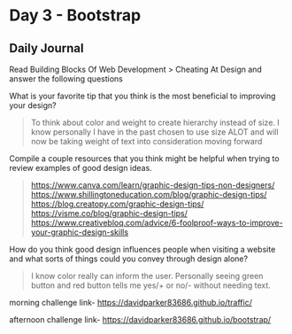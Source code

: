 # Day 3 - Bootstrap

## Daily Journal
Read Building Blocks Of Web Development > Cheating At Design and answer the following questions

What is your favorite tip that you think is the most beneficial to improving your design?
>To think about color and weight to create hierarchy instead of size. I know personally I have in the past chosen to use size ALOT and will now be taking weight of text into consideration moving forward

Compile a couple resources that you think might be helpful when trying to review examples of good design ideas.
>https://www.canva.com/learn/graphic-design-tips-non-designers/
https://www.shillingtoneducation.com/blog/graphic-design-tips/
https://blog.creatopy.com/graphic-design-tips/
https://visme.co/blog/graphic-design-tips/
https://www.creativebloq.com/advice/6-foolproof-ways-to-improve-your-graphic-design-skills


How do you think good design influences people when visiting a website and what sorts of things could you convey through design alone?
>I know color really can inform the user. Personally seeing green button and red button tells me yes/+ or no/- without needing text.

morning challenge link- https://davidparker83686.github.io/traffic/

afternoon challenge link- https://davidparker83686.github.io/bootstrap/